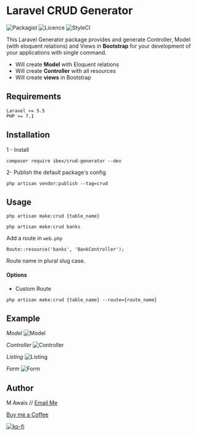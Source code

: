 # Laravel CRUD Generator

![Packagist](https://img.shields.io/badge/Packagist-v1.1.2-green.svg?style=flat-square)
![Licence](https://img.shields.io/badge/Licence-MIT-green.svg?style=flat-square)
![StyleCI](https://img.shields.io/badge/StyleCI-pass-green.svg?style=flat-square)


This Laravel Generator package provides and generate Controller, Model (with eloquent relations) and Views in **Bootstrap** for your development of your applications with single command.

- Will create **Model** with Eloquent relations
- Will create **Controller** with all resources
- Will create **views** in Bootstrap

## Requirements
    Laravel >= 5.5
    PHP >= 7.1

## Installation
1 - Install
```
composer require ibex/crud-generator --dev
```
2- Publish the default package's config
```
php artisan vendor:publish --tag=crud
```

## Usage
```
php artisan make:crud {table_name}

php artisan make:crud banks
```

Add a route in `web.php`
```
Route::resource('banks', 'BankController');
```
Route name in plural slug case.

#### Options
 - Custom Route
```
php artisan make:crud {table_name} --route={route_name}
```

## Example

*Model*
![Model](https://i.imgur.com/zTSoYvJ.png)


*Controller*
![Controller](https://i.imgur.com/G1ytmcL.png)


*Listing*
![Listing](https://i.imgur.com/UH5XGuw.png)


*Form*
![Form](https://i.imgur.com/poRiZRO.png)


## Author

M Awais // [Email Me](mailto:asargodha@gmail.com)

[Buy me a Coffee](https://ko-fi.com/C0C8VT1M)

[![ko-fi](https://www.ko-fi.com/img/githubbutton_sm.svg)](https://ko-fi.com/C0C8VT1M)
